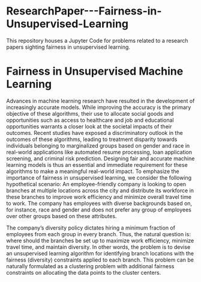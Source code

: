 # ResearchPaper---Fairness-in-Unsupervised-Learning
This repository houses a Jupyter Code for problems related to a research papers sighting fairness in unsupervised learning. 
# Fairness in Unsupervised Machine Learning
Advances in machine learning research have resulted in the development of increasingly accurate models. While improving the accuracy is the primary objective of these algorithms,
their use to allocate social goods and opportunities such as access to healthcare and job and
educational opportunities warrants a closer look at the societal impacts of their outcomes.
Recent studies have exposed a discriminatory outlook in the outcomes of these algorithms,
leading to treatment disparity towards individuals belonging to marginalized groups based on
gender and race in real-world applications like automated resume processing, loan application
screening, and criminal risk prediction. Designing fair and accurate machine learning models
is thus an essential and immediate requirement for these algorithms to make a meaningful
real-world impact. To emphasize the importance of fairness in unsupervised learning, we consider the following hypothetical scenario: An employee-friendly company is looking to open branches at
multiple locations across the city and distribute its workforce in these branches to improve
work efficiency and minimize overall travel time to work. The company has employees with
diverse backgrounds based on, for instance, race and gender and does not prefer any group
of employees over other groups based on these attributes. 

The company’s diversity policy dictates hiring a minimum fraction of employees from each group in every branch. Thus, the natural question is: where should the branches be set up to maximize work efficiency, minimize travel time, and maintain diversity. In other words, the problem is to devise an unsupervised learning algorithm for identifying branch locations with the fairness (diversity) constraints applied to each branch. This problem can be naturally formulated as a clustering problem with additional fairness constraints on allocating the data points to the cluster centers.
